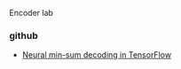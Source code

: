 Encoder lab
### github
* [Neural min-sum decoding in TensorFlow](https://github.com/lorenlugosch/neural-min-sum-decoding)
